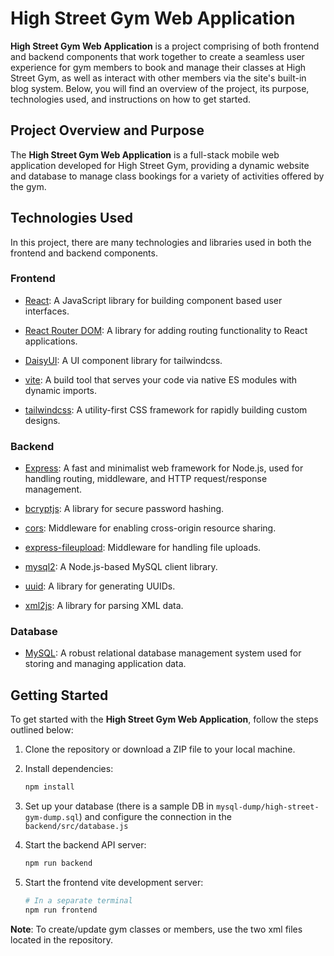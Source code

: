 # High Street Gym Web Application

**High Street Gym Web Application** is a project comprising of both frontend and backend components that work together to create a seamless user experience for gym members to book and manage their classes at High Street Gym, as well as interact with other members via the site's built-in blog system. Below, you will find an overview of the project, its purpose, technologies used, and instructions on how to get started.

## Project Overview and Purpose

The **High Street Gym Web Application** is a full-stack mobile web application developed for High Street Gym, providing a dynamic website and database to manage class bookings for a variety of activities offered by the gym.

## Technologies Used

In this project, there are many technologies and libraries used in both the frontend and backend components.

### Frontend

- [React](https://www.npmjs.com/package/react): A JavaScript library for building component based user interfaces.

- [React Router DOM](https://www.npmjs.com/package/react-router-dom): A library for adding routing functionality to React applications.

- [DaisyUI](https://www.npmjs.com/package/daisyui): A UI component library for tailwindcss.

- [vite](https://www.npmjs.com/package/vite): A build tool that serves your code via native ES modules with dynamic imports.

- [tailwindcss](https://www.npmjs.com/package/tailwindcss): A utility-first CSS framework for rapidly building custom designs.

### Backend

- [Express](https://www.npmjs.com/package/express): A fast and minimalist web framework for Node.js, used for handling routing, middleware, and HTTP request/response management.

- [bcryptjs](https://www.npmjs.com/package/bcryptjs): A library for secure password hashing.

- [cors](https://www.npmjs.com/package/cors): Middleware for enabling cross-origin resource sharing.

- [express-fileupload](https://www.npmjs.com/package/express-fileupload): Middleware for handling file uploads.

- [mysql2](https://www.npmjs.com/package/mysql2): A Node.js-based MySQL client library.

- [uuid](https://www.npmjs.com/package/uuid): A library for generating UUIDs.

- [xml2js](https://www.npmjs.com/package/xml2js): A library for parsing XML data.

### Database

- [MySQL](https://www.mysql.com/): A robust relational database management system used for storing and managing application data.

## Getting Started

To get started with the **High Street Gym Web Application**, follow the steps outlined below:

1. Clone the repository or download a ZIP file to your local machine.

2. Install dependencies:

   ```bash
   npm install
   ```

3. Set up your database (there is a sample DB in `mysql-dump/high-street-gym-dump.sql`) and
   configure the connection in the `backend/src/database.js`

4. Start the backend API server:

   ```bash
   npm run backend
   ```

5. Start the frontend vite development server:

   ```bash
   # In a separate terminal
   npm run frontend
   ```

**Note**: To create/update gym classes or members, use the two xml files located in the repository.
